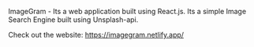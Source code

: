 ImageGram - Its a web application built using React.js.
Its a simple Image Search Engine built using Unsplash-api.

Check out the website: https://imagegram.netlify.app/


